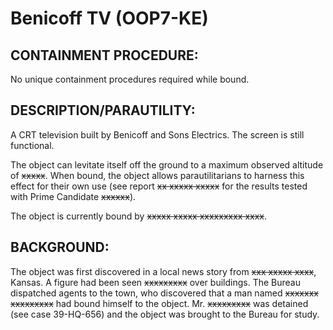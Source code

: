 # Benicoff TV (OOP7-KE)

## CONTAINMENT PROCEDURE:

No unique containment procedures required while bound.

## DESCRIPTION/PARAUTILITY:

A CRT television built by Benicoff and Sons Electrics. The screen is still functional.

The object can levitate itself off the ground to a maximum observed altitude of ~~xxxxx~~. When bound, the object allows parautilitarians to harness this effect for their own use (see report ~~xx xxxxx xxxxx~~ for the results tested with Prime Candidate ~~xxxxxx~~).

The object is currently bound by ~~xxxxx xxxxx xxxxxxxxx xxxx~~.

## BACKGROUND:

The object was first discovered in a local news story from ~~xxx xxxxx xxxx~~, Kansas. A figure had been seen ~~xxxxxxxxx~~ over buildings. The Bureau dispatched agents to the town, who discovered that a man named ~~xxxxxxx xxxxxxxxx~~ had bound himself to the object. Mr. ~~xxxxxxxxx~~ was detained (see case 39-HQ-656) and the object was brought to the Bureau for study.
